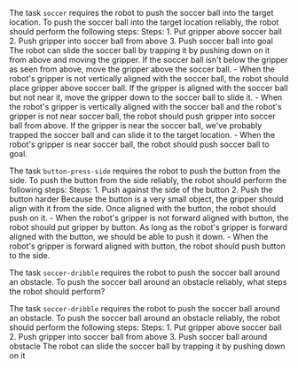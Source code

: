 

The task `soccer` requires the robot to push the soccer ball into the target location.
To push the soccer ball into the target location reliably, the robot should perform the following steps:
    Steps:  1. Put gripper above soccer ball  2. Push gripper into soccer ball from above  3. Push soccer ball into goal
    The robot can slide the soccer ball by trapping it by pushing down on it from above and moving the gripper. If the soccer ball isn't below the gripper as seen from above, move the gripper above the soccer ball.
    - When the robot's gripper is not vertically aligned with the soccer ball, the robot should place gripper above soccer ball.
    If the gripper is aligned with the soccer ball but not near it, move the gripper down to the soccer ball to slide it.
    - When the robot's gripper is vertically aligned with the soccer ball and the robot's gripper is not near soccer ball, the robot should push gripper into soccer ball from above.
    If the gripper is near the soccer ball, we've probably trapped the soccer ball and can slide it to the target location.
    - When the robot's gripper is near soccer ball, the robot should push soccer ball to goal.

The task `button-press-side` requires the robot to push the button from the side.
To push the button from the side reliably, the robot should perform the following steps:
    Steps:  1. Push against the side of the button  2. Push the button harder
    Because the button is a very small object, the gripper should align with it from the side. Once aligned with the button, the robot should push on it.
    - When the robot's gripper is not forward aligned with button, the robot should put gripper by button.
    As long as the robot's gripper is forward aligned with the button, we should be able to push it down.
    - When the robot's gripper is forward aligned with button, the robot should push button to the side.

The task `soccer-dribble` requires the robot to push the soccer ball around an obstacle.
To push the soccer ball around an obstacle reliably, what steps the robot should perform?

The task `soccer-dribble` requires the robot to push the soccer ball around an obstacle.
To push the soccer ball around an obstacle reliably, the robot should perform the following steps:
    Steps:  1. Put gripper above soccer ball  2. Push gripper into soccer ball from above  3. Push soccer ball around obstacle
    The robot can slide the soccer ball by trapping it by pushing down on it